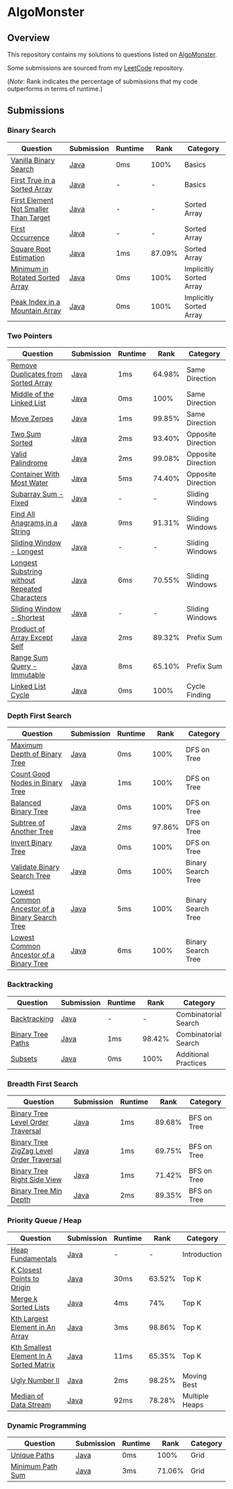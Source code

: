 # AlgoMonster

## Overview
This repository contains my solutions to questions listed on [AlgoMonster](https://algo.monster).

Some submissions are sourced from my [LeetCode](https://github.com/shumarb/leetcode) repository.

(*Note*: Rank indicates the percentage of submissions that my code outperforms in terms of runtime.)

## Submissions
### Binary Search
| Question                                                                                                                   | Submission                                                                                                  | Runtime | Rank   | Category                | 
|----------------------------------------------------------------------------------------------------------------------------|-------------------------------------------------------------------------------------------------------------|---------|--------|-------------------------|
| [Vanilla Binary Search](https://algo.monster/problems/binary_search_intro)                                                 | [Java](https://github.com/shumarb/leetcode/blob/main/submissions/BinarySearch.java)                         | 0ms     | 100%   | Basics                  |
| [First True in a Sorted Array](https://algo.monster/problems/binary_search_boundary)                                       | [Java](https://github.com/shumarb/algomonster/blob/main/submissions/FirstTrueInASortedArray.java)           | -       | -      | Basics                  |
| [First Element Not Smaller Than Target](https://algo.monster/problems/binary_search_first_element_not_smaller_than_target) | [Java](https://github.com/shumarb/algomonster/blob/main/submissions/FirstElementNotSmallerThanTarget.java)  | -       | -      | Sorted Array            |
| [First Occurrence](https://algo.monster/problems/binary_search_duplicates)                                                 | [Java](https://github.com/shumarb/algomonster/blob/main/submissions/FirstOccurrence.java)                   | -       | -      | Sorted Array            |
| [Square Root Estimation](https://leetcode.com/problems/sqrtx/description/)                                                 | [Java](https://github.com/shumarb/leetcode/blob/main/submissions/SqrtX.java)                                | 1ms     | 87.09% | Sorted Array            |
| [Minimum in Rotated Sorted Array](https://leetcode.com/problems/find-minimum-in-rotated-sorted-array/description/)         | [Java](https://github.com/shumarb/leetcode/blob/main/submissions/FindMinimumInRotatedSortedArray.java)      | 0ms     | 100%   | Implicitly Sorted Array |
| [Peak Index in a Mountain Array](https://leetcode.com/problems/peak-index-in-a-mountain-array/description/)                | [Java](https://github.com/shumarb/leetcode/blob/main/submissions/PeakIndexInAMountainArray.java)            | 0ms     | 100%   | Implicitly Sorted Array |

### Two Pointers
| Question                                                                                                                                   | Submission                                                                                                            | Runtime | Rank   | Category            |
|--------------------------------------------------------------------------------------------------------------------------------------------|-----------------------------------------------------------------------------------------------------------------------|---------|--------|---------------------|
| [Remove Duplicates from Sorted Array](https://leetcode.com/problems/remove-duplicates-from-sorted-array/description/)                      | [Java](https://github.com/shumarb/leetcode/blob/main/submissions/RemoveDuplicatesFromSortedArray.java)                | 1ms     | 64.98% | Same Direction      |
| [Middle of the Linked List](https://leetcode.com/problems/middle-of-the-linked-list/description/)                                          | [Java](https://github.com/shumarb/leetcode/blob/main/submissions/MiddleOfTheLinkedList.java)                          | 0ms     | 100%   | Same Direction      |
| [Move Zeroes](https://leetcode.com/problems/move-zeroes/description/)                                                                      | [Java](https://github.com/shumarb/leetcode/blob/main/submissions/MoveZeroes.java)                                     | 1ms     | 99.85% | Same Direction      |
| [Two Sum Sorted](https://leetcode.com/problems/longest-substring-without-repeating-characters/description/)                                | [Java](https://github.com/shumarb/leetcode/blob/main/submissions/TwoInputSumTwoInputArrayIsSorted.java)               | 2ms     | 93.40% | Opposite Direction  |
| [Valid Palindrome](https://leetcode.com/problems/valid-palindrome/description/)                                                            | [Java](https://github.com/shumarb/leetcode/blob/main/submissions/ValidPalindrome.java)                                | 2ms     | 99.08% | Opposite Direction  |
| [Container With Most Water](https://leetcode.com/problems/container-with-most-water/description/)                                          | [Java](https://github.com/shumarb/leetcode/blob/main/submissions/ContainerWithMostWater.java)                         | 5ms     | 74.40% | Opposite Direction  |
| [Subarray Sum - Fixed](https://algo.monster/problems/subarray_sum_fixed)                                                                   | [Java](https://github.com/shumarb/algomonster/blob/main/submissions/SubarraySumFixed.java)                            | -       | -      | Sliding Windows     |
| [Find All Anagrams in a String](https://leetcode.com/problems/find-all-anagrams-in-a-string/description/)                                  | [Java](https://github.com/shumarb/leetcode/blob/main/submissions/FindAllAnagramsInAString.java)                       | 9ms     | 91.31% | Sliding Windows     |
| [Sliding Window - Longest](https://algo.monster/problems/subarray_sum_longest)                                                             | [Java](https://github.com/shumarb/algomonster/blob/main/submissions/FlexibleSizeSlidingWindowLongest.java)            | -       | -      | Sliding Windows     |
| [Longest Substring without Repeated Characters](https://leetcode.com/problems/longest-substring-without-repeating-characters/description/) | [Java](https://github.com/shumarb/leetcode/blob/main/submissions/LongestSubstringWithoutRepeatedCharacters.java)      | 6ms     | 70.55% | Sliding Windows     |
| [Sliding Window - Shortest](https://algo.monster/problems/subarray_sum_shortest)                                                           | [Java](https://github.com/shumarb/algomonster/blob/main/submissions/FlexibleSizeSlidingWindowShortest.java)           | -       | -      | Sliding Windows     |
| [Product of Array Except Self](https://leetcode.com/problems/product-of-array-except-self/description/)                                    | [Java](https://github.com/shumarb/leetcode/blob/main/submissions/ProductOfArrayExceptSelf.java)                       | 2ms     | 89.32% | Prefix Sum          | 
| [Range Sum Query - Immutable](https://leetcode.com/problems/range-sum-query-immutable/description/)                                        | [Java](https://github.com/shumarb/leetcode/blob/main/submissions/RangeSumQueryImmutable.java)                         | 8ms     | 65.10% | Prefix Sum          | 
| [Linked List Cycle](https://leetcode.com/problems/linked-list-cycle/description/)                                                          | [Java](https://github.com/shumarb/leetcode/blob/main/submissions/LinkedListCycle.java)                                | 0ms     | 100%   | Cycle Finding       | 

### Depth First Search
| Question                                                                                                                                    | Submission                                                                                                     | Runtime | Rank   | Category            |
|---------------------------------------------------------------------------------------------------------------------------------------------|----------------------------------------------------------------------------------------------------------------|---------|--------|---------------------|
| [Maximum Depth of Binary Tree](https://leetcode.com/problems/maximum-depth-of-binary-tree/description/)                                     | [Java](https://github.com/shumarb/leetcode/blob/main/submissions/MaximumDepthOfBinaryTree.java)                | 0ms     | 100%   | DFS on Tree         |
| [Count Good Nodes in Binary Tree](https://leetcode.com/problems/count-good-nodes-in-binary-tree/description/)                               | [Java](https://github.com/shumarb/leetcode/blob/main/submissions/CountGoodNodesInBinaryTree.java)              | 1ms     | 100%   | DFS on Tree         |
| [Balanced Binary Tree](https://leetcode.com/problems/balanced-binary-tree/description/)                                                     | [Java](https://github.com/shumarb/leetcode/blob/main/submissions/BalancedBinaryTree.java)                      | 0ms     | 100%   | DFS on Tree         |
| [Subtree of Another Tree](https://leetcode.com/problems/subtree-of-another-tree/description/)                                               | [Java](https://github.com/shumarb/leetcode/blob/main/submissions/SubtreeOfAnotherTree.java)                    | 2ms     | 97.86% | DFS on Tree         |
| [Invert Binary Tree](https://leetcode.com/problems/invert-binary-tree/description/)                                                         | [Java](https://github.com/shumarb/leetcode/blob/main/submissions/InvertBinaryTree.java)                        | 0ms     | 100%   | DFS on Tree         |
| [Validate Binary Search Tree](https://leetcode.com/problems/validate-binary-search-tree/description/)                                       | [Java](https://github.com/shumarb/leetcode/blob/main/submissions/ValidateBinarySearchTree.java)                | 0ms     | 100%   | Binary Search Tree  |
| [Lowest Common Ancestor of a Binary Search Tree](https://leetcode.com/problems/lowest-common-ancestor-of-a-binary-search-tree/description/) | [Java](https://github.com/shumarb/leetcode/blob/main/submissions/LowestCommonAncestorOfABinarySearchTree.java) | 5ms     | 100%   | Binary Search Tree  |
| [Lowest Common Ancestor of a Binary Tree](https://leetcode.com/problems/lowest-common-ancestor-of-a-binary-tree/description/)               | [Java](https://github.com/shumarb/leetcode/blob/main/submissions/LowestCommonAncestorOfABinaryTree.java)       | 6ms     | 100%   | Binary Search Tree  |

### Backtracking
| Question                                                                          | Submission                                                                             | Runtime | Rank   | Category             |
|-----------------------------------------------------------------------------------|----------------------------------------------------------------------------------------|---------|--------|----------------------|
| [Backtracking](https://algo.monster/problems/backtracking)                        | [Java](https://github.com/shumarb/leetcode/blob/main/submissions/BacktrackingOne.java) | -       | -      | Combinatorial Search |
| [Binary Tree Paths](https://leetcode.com/problems/binary-tree-paths/description/) | [Java](https://github.com/shumarb/leetcode/blob/main/submissions/BinaryTreePaths.java) | 1ms     | 98.42% | Combinatorial Search |
| [Subsets](https://leetcode.com/problems/subsets/description/)                     | [Java](https://github.com/shumarb/leetcode/blob/main/submissions/Subsets.java)         | 0ms     | 100%   | Additional Practices |

### Breadth First Search
| Question                                                                                                                        | Submission                                                                                                    | Runtime | Rank   | Category        |
|---------------------------------------------------------------------------------------------------------------------------------|---------------------------------------------------------------------------------------------------------------|---------|--------|-----------------|
| [Binary Tree Level Order Traversal](https://leetcode.com/problems/binary-tree-level-order-traversal/description/)               | [Java](https://github.com/shumarb/leetcode/blob/main/submissions/BinaryTreeLevelOrderTraversal.java)          | 1ms     | 89.68% | BFS on Tree     |
| [Binary Tree ZigZag Level Order Traversal](https://leetcode.com/problems/binary-tree-zigzag-level-order-traversal/description/) | [Java](https://github.com/shumarb/leetcode/blob/main/submissions/BinaryTreeZigZagLevelOrderTraversal.java)    | 1ms     | 69.75% | BFS on Tree     |
| [Binary Tree Right Side View](https://leetcode.com/problems/binary-tree-right-side-view/description/)                           | [Java](https://github.com/shumarb/leetcode/blob/main/submissions/BinaryTreeRightSideView.java)                | 1ms     | 71.42% | BFS on Tree     |
| [Binary Tree Min Depth](https://algo.monster/problems/binary_tree_min_depth)                                                    | [Java](https://github.com/shumarb/leetcode/blob/main/submissions/MinimumDepthOfBinaryTree.java)               | 2ms     | 89.35% | BFS on Tree     |

### Priority Queue / Heap
| Question                                                                                                                      | Submission                                                                                                 | Runtime | Rank   | Category        |
|-------------------------------------------------------------------------------------------------------------------------------|------------------------------------------------------------------------------------------------------------|---------|--------|-----------------|
| [Heap Fundamentals](https://algo.monster/problems/heap_intro)                                                                 | [Java](https://github.com/shumarb/algomonster/blob/main/submissions/HeapFundamentals.java)                 | -       | -      | Introduction    |
| [K Closest Points to Origin](https://leetcode.com/problems/k-closest-points-to-origin/description/)                           | [Java](https://github.com/shumarb/leetcode/blob/main/submissions/KClosestPointsToOrigin.java)              | 30ms    | 63.52% | Top K           |
| [Merge k Sorted Lists](https://leetcode.com/problems/merge-k-sorted-lists/description/)                                       | [Java](https://github.com/shumarb/leetcode/blob/main/submissions/MergeKSortedLists.java)                   | 4ms     | 74%    | Top K           |
| [Kth Largest Element in An Array](https://leetcode.com/problems/kth-largest-element-in-an-array/description/)                 | [Java](https://github.com/shumarb/leetcode/blob/main/submissions/KthLargestElementInAnArray.java)          | 3ms     | 98.86% | Top K           |
| [Kth Smallest Element In A Sorted Matrix](https://leetcode.com/problems/kth-smallest-element-in-a-sorted-matrix/description/) | [Java](https://github.com/shumarb/leetcode/blob/main/submissions/KthSmallestElementInASortedMatrix.java)   | 11ms    | 65.35% | Top K           |
| [Ugly Number II](https://leetcode.com/problems/ugly-number-ii/description/)                                                   | [Java](https://github.com/shumarb/leetcode/blob/main/submissions/UglyNumberTwo.java)                       | 2ms     | 98.25% | Moving Best     | 
| [Median of Data Stream](https://algo.monster/problems/median_of_data_stream)                                                  | [Java](https://github.com/shumarb/leetcode/blob/main/submissions/MedianFinder.java)                        | 92ms    | 78.28% | Multiple Heaps  |

### Dynamic Programming
| Question                                                                        | Submission                                                                            | Runtime | Rank   | Category |
|---------------------------------------------------------------------------------|---------------------------------------------------------------------------------------|---------|--------|----------|
| [Unique Paths](https://leetcode.com/problems/unique-paths/description/)         | [Java](https://github.com/shumarb/leetcode/blob/main/submissions/UniquePaths.java)    | 0ms     | 100%   | Grid     |
| [Minimum Path Sum](https://leetcode.com/problems/minimum-path-sum/description/) | [Java](https://github.com/shumarb/leetcode/blob/main/submissions/MinimumPathSum.java) | 3ms     | 71.06% | Grid     |
